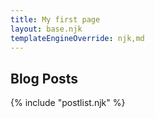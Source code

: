 ```yaml
---
title: My first page
layout: base.njk
templateEngineOverride: njk,md
---
```


## Blog Posts

{% include "postlist.njk" %}